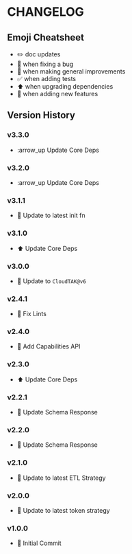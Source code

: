 # CHANGELOG

## Emoji Cheatsheet
- :pencil2: doc updates
- :bug: when fixing a bug
- :rocket: when making general improvements
- :white_check_mark: when adding tests
- :arrow_up: when upgrading dependencies
- :tada: when adding new features

## Version History

### v3.3.0

- :arrow_up Update Core Deps

### v3.2.0

- :arrow_up Update Core Deps

### v3.1.1

- :rocket: Update to latest init fn

### v3.1.0

- :arrow_up: Update Core Deps

### v3.0.0

- :tada: Update to `CloudTAK@v6`

### v2.4.1

- :bug: Fix Lints

### v2.4.0

- :tada: Add Capabilities API

### v2.3.0

- :arrow_up: Update Core Deps

### v2.2.1

- :rocket: Update Schema Response

### v2.2.0

- :rocket: Update Schema Response

### v2.1.0

- :rocket: Update to latest ETL Strategy

### v2.0.0

- :rocket: Update to latest token strategy

### v1.0.0

- :tada: Initial Commit
